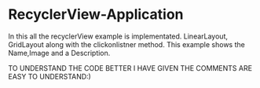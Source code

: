 # RecyclerView-Application

In this all the recyclerView example is implementated. LinearLayout, GridLayout along with the clickonlistner 
method. This example shows the Name,Image and a Description. 

TO UNDERSTAND THE CODE BETTER I HAVE GIVEN THE COMMENTS ARE EASY TO UNDERSTAND:)
